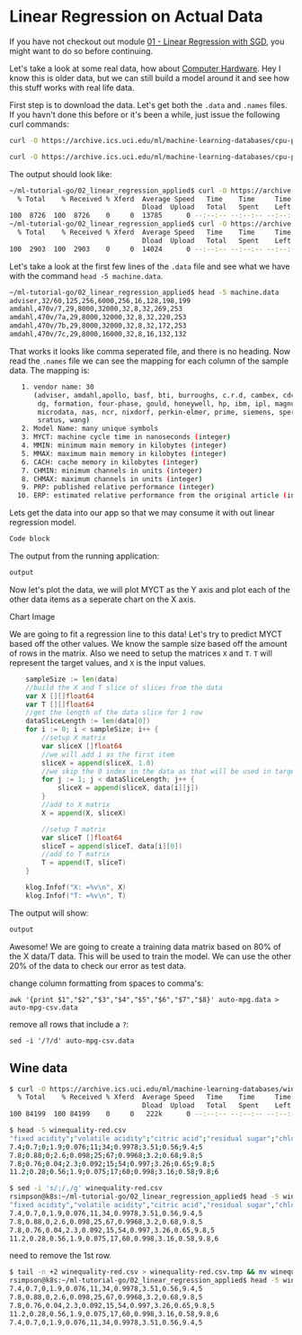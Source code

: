 # Linear Regression on Actual Data
If you have not checkout out module [01 - Linear Regression with SGD](https://github.com/randysimpson/ml-tutorial-go/blob/master/01_linear_regression_sgd/README.md), you might want to do so before continuing.

Let's take a look at some real data, how about [Computer Hardware](https://archive.ics.uci.edu/ml/datasets/Computer+Hardware).  Hey I know this is older data, but we can still build a model around it and see how this stuff works with real life data.

First step is to download the data.  Let's get both the `.data` and `.names` files.  If you havn't done this before or it's been a while, just issue the following curl commands:

```sh
curl -O https://archive.ics.uci.edu/ml/machine-learning-databases/cpu-performance/machine.data
```
```sh
curl -O https://archive.ics.uci.edu/ml/machine-learning-databases/cpu-performance/machine.names
```

The output should look like:

```sh
~/ml-tutorial-go/02_linear_regression_applied$ curl -O https://archive.ics.uci.edu/ml/machine-learning-databases/cpu-performance/machine.data
  % Total    % Received % Xferd  Average Speed   Time    Time     Time  Current
                                 Dload  Upload   Total   Spent    Left  Speed
100  8726  100  8726    0     0  13785      0 --:--:-- --:--:-- --:--:-- 13785
~/ml-tutorial-go/02_linear_regression_applied$ curl -O https://archive.ics.uci.edu/ml/machine-learning-databases/cpu-performance/machine.names
  % Total    % Received % Xferd  Average Speed   Time    Time     Time  Current
                                 Dload  Upload   Total   Spent    Left  Speed
100  2903  100  2903    0     0  14024      0 --:--:-- --:--:-- --:--:-- 14024
```

Let's take a look at the first few lines of the `.data` file and see what we have with the command `head -5 machine.data`.

```sh
~/ml-tutorial-go/02_linear_regression_applied$ head -5 machine.data
adviser,32/60,125,256,6000,256,16,128,198,199
amdahl,470v/7,29,8000,32000,32,8,32,269,253
amdahl,470v/7a,29,8000,32000,32,8,32,220,253
amdahl,470v/7b,29,8000,32000,32,8,32,172,253
amdahl,470v/7c,29,8000,16000,32,8,16,132,132
```

That works it looks like comma seperated file, and there is no heading.  Now read the `.names` file we can see the mapping for each column of the sample data.  The mapping is:

```sh
   1. vendor name: 30 
      (adviser, amdahl,apollo, basf, bti, burroughs, c.r.d, cambex, cdc, dec, 
       dg, formation, four-phase, gould, honeywell, hp, ibm, ipl, magnuson, 
       microdata, nas, ncr, nixdorf, perkin-elmer, prime, siemens, sperry, 
       sratus, wang)
   2. Model Name: many unique symbols
   3. MYCT: machine cycle time in nanoseconds (integer)
   4. MMIN: minimum main memory in kilobytes (integer)
   5. MMAX: maximum main memory in kilobytes (integer)
   6. CACH: cache memory in kilobytes (integer)
   7. CHMIN: minimum channels in units (integer)
   8. CHMAX: maximum channels in units (integer)
   9. PRP: published relative performance (integer)
  10. ERP: estimated relative performance from the original article (integer)
```

Lets get the data into our app so that we may consume it with out linear regression model.

```sh
Code block
```

The output from the running application:

```sh
output
```

Now let's plot the data, we will plot MYCT as the Y axis and plot each of the other data items as a seperate chart on the X axis.

Chart Image

We are going to fit a regression line to this data!  Let's try to predict MYCT based off the other values.  We know the sample size based off the amount of rows in the matrix.  Also we need to setup the matrices `X` and `T`.  `T` will represent the target values, and `X` is the input values.

```go
	sampleSize := len(data)
	//build the X and T slice of slices from the data
	var X [][]float64
	var T [][]float64
	//get the length of the data slice for 1 row
	dataSliceLength := len(data[0])
	for i := 0; i < sampleSize; i++ {
		//setup X matrix
		var sliceX []float64
		//we will add 1 as the first item
		sliceX = append(sliceX, 1.0)
		//we skip the 0 index in the data as that will be used in target matrix
		for j := 1; j < dataSliceLength; j++ {
			sliceX = append(sliceX, data[i][j])
		}
		//add to X matrix
		X = append(X, sliceX)

		//setup T matrix
		var sliceT []float64
		sliceT = append(sliceT, data[i][0])
		//add to T matrix
		T = append(T, sliceT)
	}

	klog.Infof("X: =%v\n", X)
	klog.Infof("T: =%v\n", T)
```

The output will show:

```sh
output
```

Awesome! We are going to create a training data matrix based on 80% of the X data/T data.  This will be used to train the model.  We can use the other 20% of the data to check our error as test data.



change column formatting from spaces to comma's:

`awk '{print $1","$2","$3","$4","$5","$6","$7","$8}' auto-mpg.data > auto-mpg-csv.data`

remove all rows that include a `?`:

`sed -i '/?/d' auto-mpg-csv.data`



## Wine data

```sh
$ curl -O https://archive.ics.uci.edu/ml/machine-learning-databases/wine-quality/winequality-red.csv
  % Total    % Received % Xferd  Average Speed   Time    Time     Time  Current
                                 Dload  Upload   Total   Spent    Left  Speed
100 84199  100 84199    0     0   222k      0 --:--:-- --:--:-- --:--:--  222k
```

```sh
$ head -5 winequality-red.csv
"fixed acidity";"volatile acidity";"citric acid";"residual sugar";"chlorides";"free sulfur dioxide";"total sulfur dioxide";"density";"pH";"sulphates";"alcohol";"quality"
7.4;0.7;0;1.9;0.076;11;34;0.9978;3.51;0.56;9.4;5
7.8;0.88;0;2.6;0.098;25;67;0.9968;3.2;0.68;9.8;5
7.8;0.76;0.04;2.3;0.092;15;54;0.997;3.26;0.65;9.8;5
11.2;0.28;0.56;1.9;0.075;17;60;0.998;3.16;0.58;9.8;6
```

```sh
$ sed -i 's/;/,/g' winequality-red.csv
rsimpson@k8s:~/ml-tutorial-go/02_linear_regression_applied$ head -5 winequality-red.csv
"fixed acidity","volatile acidity","citric acid","residual sugar","chlorides","free sulfur dioxide","total sulfur dioxide","density","pH","sulphates","alcohol","quality"
7.4,0.7,0,1.9,0.076,11,34,0.9978,3.51,0.56,9.4,5
7.8,0.88,0,2.6,0.098,25,67,0.9968,3.2,0.68,9.8,5
7.8,0.76,0.04,2.3,0.092,15,54,0.997,3.26,0.65,9.8,5
11.2,0.28,0.56,1.9,0.075,17,60,0.998,3.16,0.58,9.8,6
```

need to remove the 1st row.

```sh
$ tail -n +2 winequality-red.csv > winequality-red.csv.tmp && mv winequality-red.csv.tmp winequality-red.csv
rsimpson@k8s:~/ml-tutorial-go/02_linear_regression_applied$ head -5 winequality-red.csv
7.4,0.7,0,1.9,0.076,11,34,0.9978,3.51,0.56,9.4,5
7.8,0.88,0,2.6,0.098,25,67,0.9968,3.2,0.68,9.8,5
7.8,0.76,0.04,2.3,0.092,15,54,0.997,3.26,0.65,9.8,5
11.2,0.28,0.56,1.9,0.075,17,60,0.998,3.16,0.58,9.8,6
7.4,0.7,0,1.9,0.076,11,34,0.9978,3.51,0.56,9.4,5
```


